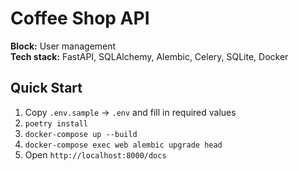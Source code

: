 # Coffee Shop API

**Block:** User management  
**Tech stack:** FastAPI, SQLAlchemy, Alembic, Celery, SQLite, Docker

## Quick Start

1. Copy `.env.sample` → `.env` and fill in required values
2. `poetry install`
3. `docker-compose up --build`
4. `docker-compose exec web alembic upgrade head`
5. Open `http://localhost:8000/docs`
